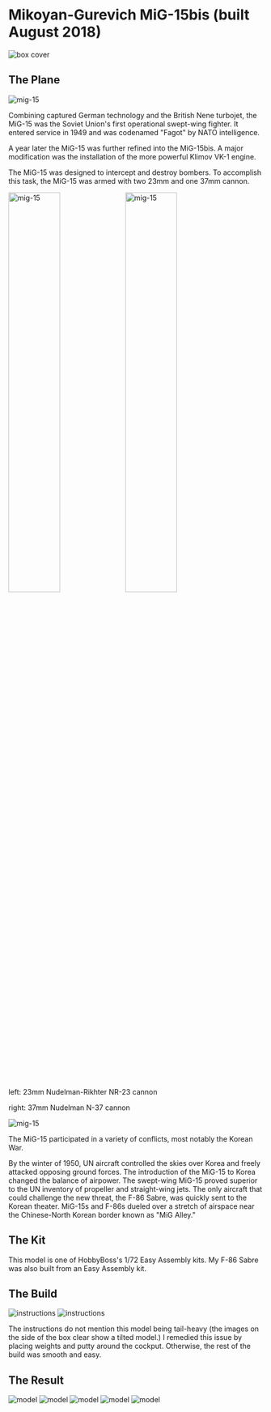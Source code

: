 # Mikoyan-Gurevich MiG-15bis  (built August 2018)
<img src="mig15box.JPG" alt="box cover" class="center">

## The Plane
<img src="mig15irl.JPG" alt="mig-15" class="center">

Combining captured German technology and the British Nene turbojet, the MiG-15 was the Soviet Union's first operational swept-wing fighter. It entered service in 1949 and was codenamed "Fagot" by NATO intelligence. 

A year later the MiG-15 was further refined into the MiG-15bis. A major modification was the installation of the more powerful Klimov VK-1 engine.   

The MiG-15 was designed to intercept and destroy bombers. To accomplish this task, the MiG-15 was armed with two 23mm and one 37mm cannon. 

<img src="mig1523mm.JPG" alt="mig-15" width="45%" height="45%" class="center"> <img src="mig1537mm.JPG" alt="mig-15" width="45%" height="45%" class="center">

left: 23mm Nudelman-Rikhter NR-23 cannon

right: 37mm Nudelman N-37 cannon

<img src="mig15irl02.JPG" alt="mig-15" class="center">

The MiG-15 participated in a variety of conflicts, most notably the Korean War. 

By the winter of 1950, UN aircraft controlled the skies over Korea and freely attacked opposing ground forces. The introduction of the MiG-15 to Korea changed the balance of airpower. The swept-wing MiG-15 proved superior to the UN inventory of propeller and straight-wing jets. The only aircraft that could challenge the new threat, the F-86 Sabre, was quickly sent to the Korean theater. MiG-15s and F-86s dueled over a stretch of airspace near the Chinese-North Korean border known as "MiG Alley."

## The Kit
This model is one of HobbyBoss's 1/72 Easy Assembly kits. My F-86 Sabre was also built from an Easy Assembly kit.

## The Build
<img src="mig15instr01.JPG" alt="instructions" class="center">
<img src="mig15instr02.JPG" alt="instructions" class="center">

The instructions do not mention this model being tail-heavy (the images on the side of the box clear show a tilted model.) I remedied this issue by placing weights and putty around the cockput. Otherwise, the rest of the build was smooth and easy. 

## The Result
<img src="mig1501.JPG" alt="model">
<img src="mig1502.JPG" alt="model">
<img src="mig1503.JPG" alt="model">
<img src="mig1504.JPG" alt="model">
<img src="mig1505.JPG" alt="model">



